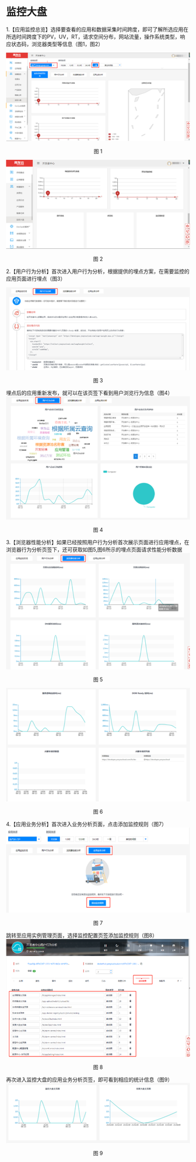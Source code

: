 # 监控大盘

1.【应用监控总览】选择要查看的应用和数据采集时间跨度，即可了解所选应用在所选时间跨度下的PV，UV，RT，请求空间分布，网站流量，操作系统类型，响应状态码，浏览器类型等信息（图1，图2）

<div align=center>

<img src="/articles/cloud/3-/images/monitor/1.png"/>

</div>

<p align="center">图 1</p>

<div align=center>

<img src="/articles/cloud/3-/images/monitor/2.png"/>

</div>

<p align="center">图 2</p>

2.【用户行为分析】首次进入用户行为分析，根据提供的埋点方案，在需要监控的应用页面进行埋点（图3）

<div align=center>

<img src="/articles/cloud/3-/images/monitor/3.png"/>

</div>

<p align="center">图 3</p>
埋点后的应用重新发布，就可以在该页签下看到用户浏览行为信息（图4）
<div align=center>

<img src="/articles/cloud/3-/images/monitor/4.png"/>

</div>

<p align="center">图 4</p>
3.【浏览器性能分析】如果已经按照用户行为分析首次展示页面进行应用埋点，在浏览器行为分析页签下，还可获取如图5,图6所示的埋点页面请求性能分析数据

<div align=center>

<img src="/articles/cloud/3-/images/monitor/5.png"/>

</div>

<p align="center">图 5</p>
<div align=center>

<img src="/articles/cloud/3-/images/monitor/6.png"/>

</div>

<p align="center">图 6</p>
4.【应用业务分析】首次进入业务分析页面，点击添加监控规则（图7）

<div align=center>

<img src="/articles/cloud/3-/images/monitor/7.png"/>

</div>

<p align="center">图 7</p>
跳转至应用实例管理页面，选择监控配置页签添加监控规则（图8）

<div align=center>

<img src="/articles/cloud/3-/images/monitor/8.png"/>

</div>

<p align="center">图 8</p>
再次进入监控大盘的应用业务分析页签，即可看到相应的统计信息（图9）

<div align=center>

<img src="/articles/cloud/3-/images/monitor/9.png"/>

</div>

<p align="center">图 9</p>
